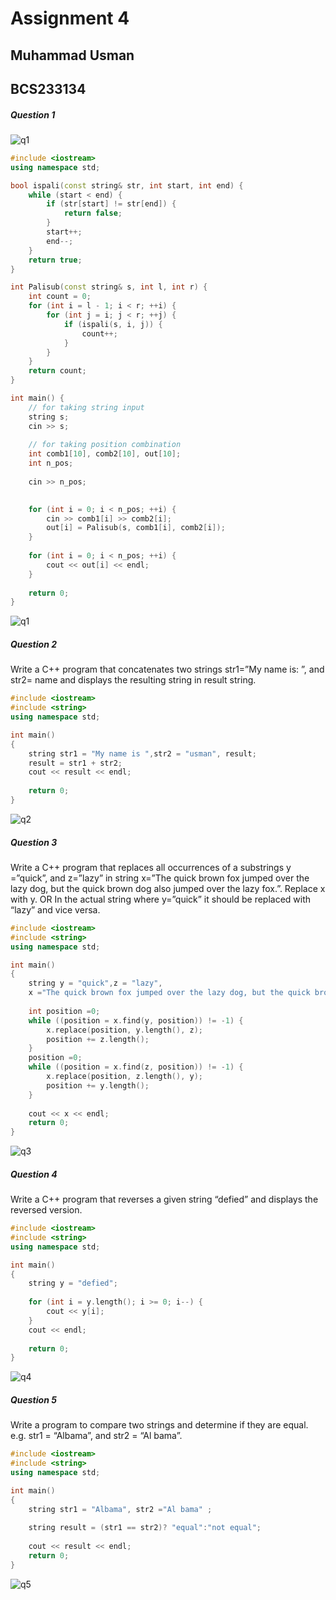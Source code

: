 # Assignment 4 
## Muhammad Usman
## BCS233134

##### Question 1
![q1](/img/question1i.png)
```cpp
#include <iostream>
using namespace std;

bool ispali(const string& str, int start, int end) {
    while (start < end) {
        if (str[start] != str[end]) {
            return false;
        }
        start++;
        end--;
    }
    return true;
}

int Palisub(const string& s, int l, int r) {
    int count = 0;
    for (int i = l - 1; i < r; ++i) {
        for (int j = i; j < r; ++j) {
            if (ispali(s, i, j)) {
                count++;
            }
        }
    }
    return count;
}

int main() {
    // for taking string input
    string s;
    cin >> s;
    
    // for taking position combination
    int comb1[10], comb2[10], out[10];
    int n_pos;
    
    cin >> n_pos;
    

    for (int i = 0; i < n_pos; ++i) {
        cin >> comb1[i] >> comb2[i];
        out[i] = Palisub(s, comb1[i], comb2[i]);
    }
    
    for (int i = 0; i < n_pos; ++i) {
        cout << out[i] << endl;
    }
    
    return 0;
}

```
![q1](/img/question1.png)
##### Question 2
Write a C++ program that concatenates two strings str1=”My name is: ”, and str2= name and displays the resulting string in result string.

```cpp
#include <iostream>
#include <string>
using namespace std;

int main()
{
    string str1 = "My name is ",str2 = "usman", result;
    result = str1 + str2;
    cout << result << endl;
    
    return 0;
}

```
![q2](/img/question2.png)
##### Question 3
Write a C++ program that replaces all occurrences of a substrings y =”quick”, and z=”lazy” in string x=”The quick brown fox jumped over the lazy dog, but the quick brown dog also jumped over the lazy fox.”. Replace x with y. OR In the actual string where y=”quick” it should be replaced with “lazy” and vice versa. 
```cpp
#include <iostream>
#include <string>
using namespace std;

int main()
{
    string y = "quick",z = "lazy",
    x ="The quick brown fox jumped over the lazy dog, but the quick brown dog also jumped over the lazy fox",last;
    
    int position =0;
    while ((position = x.find(y, position)) != -1) {
        x.replace(position, y.length(), z);
        position += z.length();
    }
    position =0;
    while ((position = x.find(z, position)) != -1) {
        x.replace(position, z.length(), y);
        position += y.length();
    }
    
    cout << x << endl;
    return 0;
}

```
![q3](/img/question3.png)
##### Question 4
Write a C++ program that reverses a given string “defied” and displays the reversed version.
```cpp
#include <iostream>
#include <string>
using namespace std;

int main()
{
    string y = "defied";
    
    for (int i = y.length(); i >= 0; i--) {
        cout << y[i];
    }
    cout << endl;
  
    return 0;
}

```
![q4](/img/question4.png)
##### Question 5
Write a program to compare two strings and determine if they are equal. e.g. str1 = “Albama”, and str2 = “Al bama”.
```cpp
#include <iostream>
#include <string>
using namespace std;

int main()
{
    string str1 = "Albama", str2 ="Al bama" ;
    
    string result = (str1 == str2)? "equal":"not equal";
  
    cout << result << endl;
    return 0;
}

```
![q5](/img/question5.png)